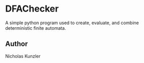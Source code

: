 # DFAChecker

A simple python program used to create, evaluate, and combine deterministic finite automata.

## Author
Nicholas Kunzler
